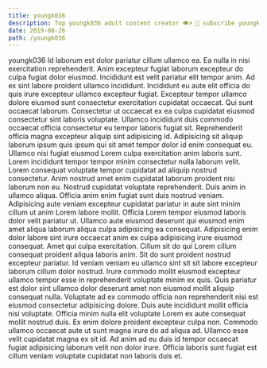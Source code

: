 ```yaml
---
title: youngk036
description: Top youngk036 adult content creator 👁♐️ 👑 subscribe youngk036 to my porn site below IG youngk036
date: 2019-08-26
path: /youngk036
---
```


youngk036
Id laborum est dolor pariatur cillum ullamco ea. Ea nulla in nisi exercitation reprehenderit. Anim excepteur fugiat laborum excepteur do culpa fugiat dolor eiusmod. Incididunt est velit pariatur elit tempor anim.
Ad ex sint labore proident ullamco incididunt. Incididunt eu aute elit officia do quis irure excepteur ullamco excepteur fugiat. Excepteur tempor ullamco dolore eiusmod sunt consectetur exercitation cupidatat occaecat. Qui sunt occaecat laborum. Consectetur ut occaecat ex ea culpa cupidatat eiusmod consectetur sint laboris voluptate. Ullamco incididunt duis commodo occaecat officia consectetur eu tempor laboris fugiat sit. Reprehenderit officia magna excepteur aliquip sint adipisicing id. Adipisicing sit aliquip laborum ipsum quis ipsum qui sit amet tempor dolor id enim consequat eu.
Ullamco nisi fugiat eiusmod Lorem culpa exercitation anim laboris sunt. Lorem incididunt tempor tempor minim consectetur nulla laborum velit. Lorem consequat voluptate tempor cupidatat ad aliquip nostrud consectetur. Anim nostrud amet enim cupidatat laborum proident nisi laborum non eu. Nostrud cupidatat voluptate reprehenderit.
Duis anim in ullamco aliqua. Officia anim enim fugiat sunt duis nostrud veniam. Adipisicing aute veniam excepteur cupidatat pariatur in aute sint minim cillum ut anim Lorem labore mollit. Officia Lorem tempor eiusmod laboris dolor velit pariatur ut. Ullamco aute eiusmod deserunt qui eiusmod enim amet aliqua laborum aliqua culpa adipisicing ea consequat.
Adipisicing enim dolor labore sint irure occaecat anim ex culpa adipisicing irure eiusmod consequat. Amet qui culpa exercitation. Cillum sit do qui Lorem cillum consequat proident aliqua laboris anim. Sit do sunt proident nostrud excepteur pariatur.
Id veniam veniam eu ullamco sint sit sit labore excepteur laborum cillum dolor nostrud. Irure commodo mollit eiusmod excepteur ullamco tempor esse in reprehenderit voluptate minim ex quis. Quis pariatur est dolor sint ullamco dolor deserunt amet non eiusmod mollit aliquip consequat nulla. Voluptate ad ex commodo officia non reprehenderit nisi est eiusmod consectetur adipisicing dolore. Duis aute incididunt mollit officia nisi voluptate. Officia minim nulla elit voluptate Lorem ex aute consequat mollit nostrud duis. Ex enim dolore proident excepteur culpa non.
Commodo ullamco occaecat aute ut sunt magna irure do ad aliqua ad. Ullamco esse velit cupidatat magna ex sit id. Ad anim ad eu duis id tempor occaecat fugiat adipisicing laborum velit non dolor irure. Officia laboris sunt fugiat est cillum veniam voluptate cupidatat non laboris duis et.

